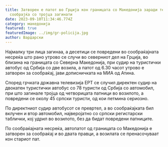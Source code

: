 ```yaml
---
title: Затворен е патот во Грција кон границата со Македонија заради тешка
  сообрајќа со тројца загинати
date: 2023-09-10T11:34:46.774Z
category: македонија
featured: true
featuredImage: ../img/gr-policija.jpg
author: Вардарски
---
```

<!--StartFragment-->

Најмалку три лица загинаа, а десетици се повредени во сообраќајната несреќа што рано утрово се случи во северниот дел на Грција, во близина на границата со Северна Македонија, при судир на туристички автобус од Србија со две возила, а патот од 6.30 часот утрово е затворен за сообраќај, јави дописничката на МИА од Атина.



<!--EndFragment--><!--StartFragment-->

Според грчката државна телевизија ЕРТ се случил директен судир на двокатен туристички автобус со 78 туристи од Србија со автомобил, при што загинале тројца од четворицата патници во возилото, а повредени се околу 45 српски туристи, од кои петмина сериозно.

По директниот судир автобусот се превртел, а во сообраќајката бил вклучен и втор автомобил, најверојатно со српски регистарски таблички, кој удрил во возилото, без да бидат повредени патниците.

По сообраќајната несреќа, автопатот од границата со Македонија е затворен за сообраќај и во двата правци, а возилата се пренасочуваат кон стариот пат.

<!--EndFragment-->